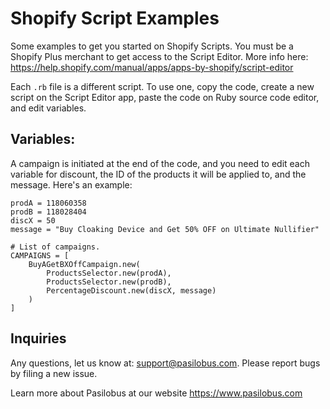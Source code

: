 # Shopify Script Examples

Some examples to get you started on Shopify Scripts. You must be a Shopify Plus merchant to get access to the Script Editor.
More info here: https://help.shopify.com/manual/apps/apps-by-shopify/script-editor

Each `.rb` file is a different script. To use one, copy the code, create a new script on the Script Editor app, paste the code on Ruby source code editor, and edit variables.


## Variables:
A campaign is initiated at the end of the code, and you need to edit each variable for discount, the ID of the products it will be applied to, and the message.
Here's an example:

```
prodA = 118060358
prodB = 118028404
discX = 50
message = "Buy Cloaking Device and Get 50% OFF on Ultimate Nullifier"

# List of campaigns.
CAMPAIGNS = [
    BuyAGetBXOffCampaign.new(
        ProductsSelector.new(prodA),
        ProductsSelector.new(prodB),
        PercentageDiscount.new(discX, message)
    )
]
```

## Inquiries
Any questions, let us know at: support@pasilobus.com.
Please report bugs by filing a new issue.

Learn more about Pasilobus at our website https://www.pasilobus.com
